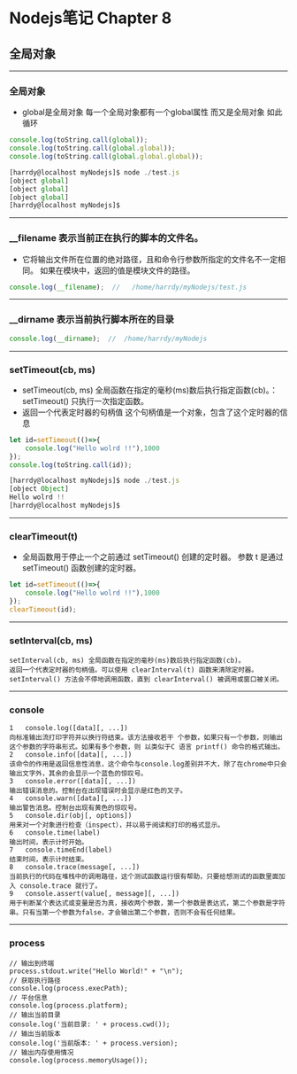 # Nodejs笔记 Chapter 8
## 全局对象

***
### 全局对象
* global是全局对象 每一个全局对象都有一个global属性  而又是全局对象  如此循环
```js
console.log(toString.call(global));
console.log(toString.call(global.global));
console.log(toString.call(global.global.global));

[harrdy@localhost myNodejs]$ node ./test.js
[object global]
[object global]
[object global]
[harrdy@localhost myNodejs]$
```

***
###  __filename 表示当前正在执行的脚本的文件名。
* 它将输出文件所在位置的绝对路径，且和命令行参数所指定的文件名不一定相同。 如果在模块中，返回的值是模块文件的路径。
```js
console.log(__filename);  //   /home/harrdy/myNodejs/test.js
```

***
### __dirname 表示当前执行脚本所在的目录
```js
console.log(__dirname);  //  /home/harrdy/myNodejs
```

***
### setTimeout(cb, ms)
* setTimeout(cb, ms) 全局函数在指定的毫秒(ms)数后执行指定函数(cb)。：setTimeout() 只执行一次指定函数。
* 返回一个代表定时器的句柄值  这个句柄值是一个对象，包含了这个定时器的信息
```js
let id=setTimeout(()=>{
    console.log("Hello wolrd !!"),1000
});
console.log(toString.call(id));

[harrdy@localhost myNodejs]$ node ./test.js
[object Object]
Hello wolrd !!
[harrdy@localhost myNodejs]$
```

***
### clearTimeout(t)
* 全局函数用于停止一个之前通过 setTimeout() 创建的定时器。 参数 t 是通过 setTimeout() 函数创建的定时器。
```js
let id=setTimeout(()=>{
    console.log("Hello wolrd !!"),1000
});
clearTimeout(id);
```

***
### setInterval(cb, ms)
```
setInterval(cb, ms) 全局函数在指定的毫秒(ms)数后执行指定函数(cb)。
返回一个代表定时器的句柄值。可以使用 clearInterval(t) 函数来清除定时器。
setInterval() 方法会不停地调用函数，直到 clearInterval() 被调用或窗口被关闭。
```

***
### console
```
1	console.log([data][, ...])
向标准输出流打印字符并以换行符结束。该方法接收若干 个参数，如果只有一个参数，则输出这个参数的字符串形式。如果有多个参数，则 以类似于C 语言 printf() 命令的格式输出。
2	console.info([data][, ...])
该命令的作用是返回信息性消息，这个命令与console.log差别并不大，除了在chrome中只会输出文字外，其余的会显示一个蓝色的惊叹号。
3	console.error([data][, ...])
输出错误消息的。控制台在出现错误时会显示是红色的叉子。
4	console.warn([data][, ...])
输出警告消息。控制台出现有黄色的惊叹号。
5	console.dir(obj[, options])
用来对一个对象进行检查（inspect），并以易于阅读和打印的格式显示。
6	console.time(label)
输出时间，表示计时开始。
7	console.timeEnd(label)
结束时间，表示计时结束。
8	console.trace(message[, ...])
当前执行的代码在堆栈中的调用路径，这个测试函数运行很有帮助，只要给想测试的函数里面加入 console.trace 就行了。
9	console.assert(value[, message][, ...])
用于判断某个表达式或变量是否为真，接收两个参数，第一个参数是表达式，第二个参数是字符串。只有当第一个参数为false，才会输出第二个参数，否则不会有任何结果。
```

***
### process
```
// 输出到终端
process.stdout.write("Hello World!" + "\n");
// 获取执行路径
console.log(process.execPath);
// 平台信息
console.log(process.platform);
// 输出当前目录
console.log('当前目录: ' + process.cwd());
// 输出当前版本
console.log('当前版本: ' + process.version);
// 输出内存使用情况
console.log(process.memoryUsage());
```
